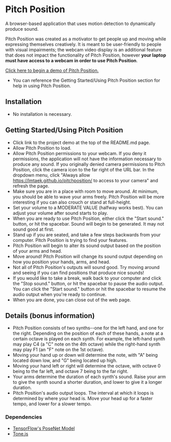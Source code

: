 # Pitch Position
 A browser-based application that uses motion detection to dynamically produce sound. 
 
 Pitch Position was created as a motivator to get people up and moving while expressing themselves creatively. It is meant to be user-friendly to people with visual impairments; the webcam video display is an additional feature that does not impact the functionality of Pitch Position, however **your laptop must have access to a webcam in order to use Pitch Position**. 
 
 [Click here to begin a demo of Pitch Position.](https://lmtaek.github.io/pitchposition/)
 - You can reference the Getting Started/Using Pitch Position section for help in using Pitch Position.
 
 ## Installation
 - No installation is necessary.
 
 ## Getting Started/Using Pitch Position
 - Click link to the project demo at the top of the README.md page. 
 - Allow Pitch Position to load. 
 - Allow Pitch Position permissions to your webcam. If you deny it permissions, the application will not have the information necessary to produce any sound. If you originally denied camera permissions to Pitch Position, click the camera icon to the far right of the URL bar. In the dropdown menu, click "Always allow https://lmtaek.github.io/pitchposition/ to access to your camera" and refresh the page. 
 - Make sure you are in a place with room to move around. At minimum, you should be able to wave your arms freely. Pitch Position will be more interesting if you can also crouch or stand at full-height.
 - Set your volume to a MODERATE VALUE (halfway works best). You can adjust your volume after sound starts to play.
 - When you are ready to use Pitch Position, either click the "Start sound." button, or hit the spacebar. Sound will begin to be generated. It may not sound good at first.
 - Stand up if you are seated, and take a few steps backwards from your computer. Pitch Position is trying to find your features.
 - Pitch Position will begin to alter its sound output based on the position of your arms and head.
 - Move around! Pitch Position will change its sound output depending on how you position your hands, arms, and head.
 - Not all of Pitch Position's outputs will sound good. Try moving around and seeing if you can find positions that produce nice sounds!
 - If you would like to take a break, walk back to your computer and click the "Stop sound." button, or hit the spacebar to pause the audio output. You can click the "Start sound." button or hit the spacebar to resume the audio output when you're ready to continue.
 - When you are done, you can close out of the web page.
 
 ## Details (bonus information)
 - Pitch Position consists of two synths--one for the left hand, and one for the right. Depending on the position of each of these hands, a note at a certain octave is played on each synth. For example, the left-hand synth may play C4 (a "C" note on the 4th octave) while the right-hand synth may play F1 (an "F" note on the 1st octave). 
 - Moving your hand up or down will determine the note, with "A" being located down low, and "G" being located up high. 
 - Moving your hand left or right will determine the octave, with octave 0 being to the far left, and octave 7 being to the far right. 
 - Your arms determine the duration of each synth's sound. Raise your arm to give the synth sound a shorter duration, and lower to give it a longer duration.
 - Pitch Position's audio output loops. The interval at which it loops is determined by where your head is. Move your head up for a faster tempo, and lower for a slower tempo. 
 
 ### Dependencies
 * [TensorFlow's PoseNet Model](https://github.com/tensorflow/tfjs-models/tree/master/posenet "PoseNet")
 * [Tone.js](https://github.com/Tonejs/Tone.js "Tone.js")
